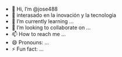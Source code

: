 - 👋 Hi, I’m @jose488
- 👀 interasado en la inovación y la tecnologia
- 🌱 I’m currently learning ...
- 💞️ I’m looking to collaborate on ...
- 📫 How to reach me ...
- 😄 Pronouns: ...
- ⚡ Fun fact: ...

<!---
jose488creator/jose488creator is a ✨ special ✨ repository because its `README.md` (this file) appears on your GitHub profile.
You can click the Preview link to take a look at your changes.
--->
